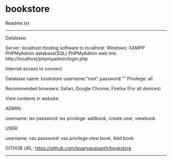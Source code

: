 # bookstore
Readme.txt
_______________________________________________________________________
Database:

Server: localhost
Hosting software to localhost: Windows: XAMPP
PHPMyAdmin database(SQL)
PHPMyAdmin web link: http://localhost/phpmyadmin/login.php

Internet access to connect

Database name: bookstore	 username:"root"		password:""	 Privilege: all

Recommended browsers: Safari, Google Chrome, Firefox (For all devices)


View contents in website:

ADMIN:

username: lav	password: lav
privilege: addbook, create user, viewbook

USER:

username: vas	password: vas
privilege:view book, Add book.

GITHUB URL: https://github.com/lavanyavasanth/bookstore

----------------------------------------------------------------------------